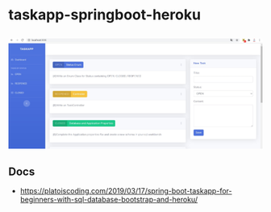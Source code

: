 # taskapp-springboot-heroku


##
![Crud Sample ](https://github.com/sanogotech/taskapp-springboot-heroku/blob/master/doc/task.jpg)

## Docs
- https://platoiscoding.com/2019/03/17/spring-boot-taskapp-for-beginners-with-sql-database-bootstrap-and-heroku/
